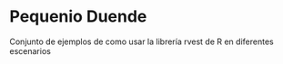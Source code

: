 # Pequenio Duende

Conjunto de ejemplos de como usar la librería rvest de R en diferentes escenarios
